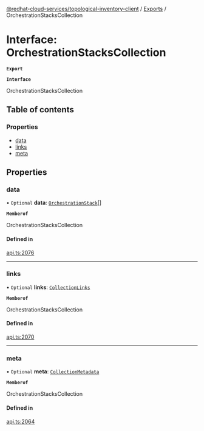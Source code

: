 [@redhat-cloud-services/topological-inventory-client](../README.md) / [Exports](../modules.md) / OrchestrationStacksCollection

# Interface: OrchestrationStacksCollection

**`Export`**

**`Interface`**

OrchestrationStacksCollection

## Table of contents

### Properties

- [data](OrchestrationStacksCollection.md#data)
- [links](OrchestrationStacksCollection.md#links)
- [meta](OrchestrationStacksCollection.md#meta)

## Properties

### data

• `Optional` **data**: [`OrchestrationStack`](OrchestrationStack.md)[]

**`Memberof`**

OrchestrationStacksCollection

#### Defined in

[api.ts:2076](https://github.com/RedHatInsights/javascript-clients/blob/master/packages/topological-inventory/api.ts#L2076)

___

### links

• `Optional` **links**: [`CollectionLinks`](CollectionLinks.md)

**`Memberof`**

OrchestrationStacksCollection

#### Defined in

[api.ts:2070](https://github.com/RedHatInsights/javascript-clients/blob/master/packages/topological-inventory/api.ts#L2070)

___

### meta

• `Optional` **meta**: [`CollectionMetadata`](CollectionMetadata.md)

**`Memberof`**

OrchestrationStacksCollection

#### Defined in

[api.ts:2064](https://github.com/RedHatInsights/javascript-clients/blob/master/packages/topological-inventory/api.ts#L2064)
